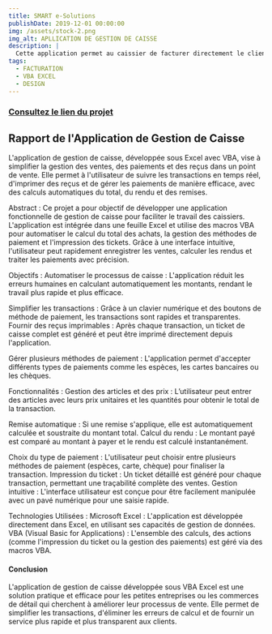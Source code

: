 ```yaml
---
title: SMART e-Solutions
publishDate: 2019-12-01 00:00:00
img: /assets/stock-2.png
img_alt: APLLICATION DE GESTION DE CAISSE
description: |
  Cette application permet au caissier de facturer directement le client et les information sont stockées dans une base de donnée et la facture peut etre imprimé ou envoyé sous forme de pdf.
tags:
  - FACTURATION
  - VBA EXCEL
  - DESIGN
---
```

<h3><a href="https://github.com/juniorSerge"> Consultez le lien du projet</a></h3>


<h2>Rapport de l'Application de Gestion de Caisse</h2>

L'application de gestion de caisse, développée sous Excel avec VBA, vise à simplifier la gestion des ventes, des paiements et des reçus dans un point de vente. Elle permet à l'utilisateur de suivre les transactions en temps réel, d'imprimer des reçus et de gérer les paiements de manière efficace, avec des calculs automatiques du total, du rendu et des remises.

Abstract :
Ce projet a pour objectif de développer une application fonctionnelle de gestion de caisse pour faciliter le travail des caissiers. L'application est intégrée dans une feuille Excel et utilise des macros VBA pour automatiser le calcul du total des achats, la gestion des méthodes de paiement et l'impression des tickets. Grâce à une interface intuitive, l'utilisateur peut rapidement enregistrer les ventes, calculer les rendus et traiter les paiements avec précision.

Objectifs :
Automatiser le processus de caisse : L'application réduit les erreurs humaines en calculant automatiquement les montants, rendant le travail plus rapide et plus efficace.

Simplifier les transactions : Grâce à un clavier numérique et des boutons de méthode de paiement, les transactions sont rapides et transparentes.
Fournir des reçus imprimables : Après chaque transaction, un ticket de caisse complet est généré et peut être imprimé directement depuis l'application.

Gérer plusieurs méthodes de paiement : L'application permet d'accepter différents types de paiements comme les espèces, les cartes bancaires ou les chèques.

Fonctionnalités :
Gestion des articles et des prix : L’utilisateur peut entrer des articles avec leurs prix unitaires et les quantités pour obtenir le total de la transaction.

Remise automatique : Si une remise s'applique, elle est automatiquement calculée et soustraite du montant total.
Calcul du rendu : Le montant payé est comparé au montant à payer et le rendu est calculé instantanément.

Choix du type de paiement : L'utilisateur peut choisir entre plusieurs méthodes de paiement (espèces, carte, chèque) pour finaliser la transaction.
Impression du ticket : Un ticket détaillé est généré pour chaque transaction, permettant une traçabilité complète des ventes.
Gestion intuitive : L'interface utilisateur est conçue pour être facilement manipulée avec un pavé numérique pour une saisie rapide.

Technologies Utilisées :
Microsoft Excel : L'application est développée directement dans Excel, en utilisant ses capacités de gestion de données.
VBA (Visual Basic for Applications) : L'ensemble des calculs, des actions (comme l'impression du ticket ou la gestion des paiements) est géré via des macros VBA.


<h4> Conclusion </h4>
L'application de gestion de caisse développée sous VBA Excel est une solution pratique et efficace pour les petites entreprises ou les commerces de détail qui cherchent à améliorer leur processus de vente. Elle permet de simplifier les transactions, d'éliminer les erreurs de calcul et de fournir un service plus rapide et plus transparent aux clients.

